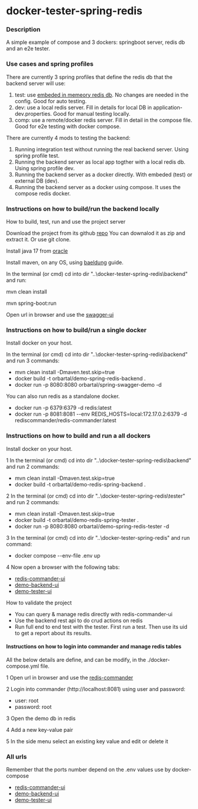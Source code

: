# docker-tester-spring-redis

### Description

A simple example of compose and 3 dockers: springboot server, redis db and an e2e tester.

### Use cases and spring profiles

There are currently 3 spring profiles that define the redis db that the backend server will use:
1. test: use [embeded in memeory redis db](https://mvnrepository.com/artifact/it.ozimov/embedded-redis). No changes are needed in the config. Good for auto testing.
2. dev: use a local redis server. Fill in details for local DB in application-dev.properties. Good for manual testing locally.
3. comp: use a remote/docker redis server. Fill in detail in the compose file. Good for e2e testing with docker compose.

There are currently 4 mods to testing the backend:
1. Running integration test without running the real backend server. Using spring profile test.
2. Running the backend server as local app togther with a local redis db. Using spring profile dev.
3. Running the backend server as a docker directly. With embeded (test) or external DB (dev).
4. Running the backend server as a docker using compose. It uses the compose redis docker.

### Instructions on how to build/run the backend locally 

How to build, test, run and use the project server

Download the project from its github [repo](https://github.com/orbartal/docker-tester-spring-redis)
You can downalod it as zip and extract it. Or use git clone.

Install java 17 from [oracle](https://www.oracle.com/java/technologies/downloads/#java17) 

Install maven, on any OS, using [baeldung](https://www.baeldung.com/install-maven-on-windows-linux-mac) guide. 

In the terminal (or cmd) cd into dir "..\docker-tester-spring-redis\backend" and run:

mvn clean install

mvn spring-boot:run

Open url in browser and use the [swagger-ui](http://localhost:8080/swagger-ui/index.html)

### Instructions on how to build/run a single docker 

Install docker on your host.

In the terminal (or cmd) cd into dir "..\docker-tester-spring-redis\backend" and run 3 commands:
- mvn clean install -Dmaven.test.skip=true
- docker build -t orbartal/demo-spring-redis-backend .
- docker run -p 8080:8080 orbartal/spring-swagger-demo -d 

You can also run redis as a standalone docker.
- docker run -p 6379:6379 -d redis:latest
- docker run -p 8081:8081 --env REDIS_HOSTS=local:172.17.0.2:6379 -d rediscommander/redis-commander:latest

### Instructions on how to build and run a all dockers

Install docker on your host.

1 In the terminal (or cmd) cd into dir "..\docker-tester-spring-redis\backend" and run 2 commands:
- mvn clean install -Dmaven.test.skip=true
- docker build -t orbartal/demo-redis-spring-backend .

2 In the terminal (or cmd) cd into dir "..\docker-tester-spring-redis\tester" and run 2 commands:
- mvn clean install -Dmaven.test.skip=true
- docker build -t orbartal/demo-redis-spring-tester .
- docker run -p 8080:8080 orbartal/demo-spring-redis-tester -d 


3 In the terminal (or cmd) cd into dir "..\docker-tester-spring-redis" and run command:
- docker compose  --env-file .env up

4 Now open a browser with the following tabs:
- [redis-commander-ui](http://localhost:8081/)
- [demo-backend-ui](http://localhost:8080/swagger-ui/index.html)
- [demo-tester-ui](http://localhost:8090/swagger-ui/index.html)

How to validate the project
- You can query & manage redis directly with redis-commander-ui
- Use the backend rest api to do crud actions on redis
- Run full end to end test with the tester. First run a test. Then use its uid to get a report about its results.

#### Instructions on how to login into commander and manage redis tables

All the below details are define, and can be modify, in the ./docker-compose.yml file.

1 Open url in browser and use the [redis-commander](http://localhost:8081)

2 Login into commander (http://localhost:8081) using user and password:
- user: root
- password: root

3 Open the demo db in redis

4 Add a new key-value pair

5 In the side menu select an existing key value and edit or delete it

### All urls

Remember that the ports number depend on the .env values use by docker-compose
- [redis-commander-ui](http://localhost:8081/)
- [demo-backend-ui](http://localhost:8080/swagger-ui/index.html)
- [demo-tester-ui](http://localhost:8090/swagger-ui/index.html)